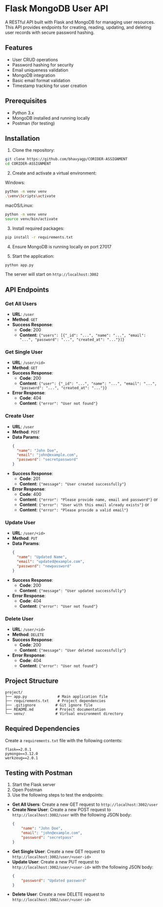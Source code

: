 # Flask MongoDB User API

A RESTful API built with Flask and MongoDB for managing user resources. This API provides endpoints for creating, reading, updating, and deleting user records with secure password hashing.

## Features

- User CRUD operations
- Password hashing for security
- Email uniqueness validation
- MongoDB integration
- Basic email format validation
- Timestamp tracking for user creation

## Prerequisites

- Python 3.x
- MongoDB installed and running locally
- Postman (for testing)

## Installation

1. Clone the repository:
```bash
git clone https://github.com/bhavyagp/CORIDER-ASSIGNMENT
cd CORIDER-ASSIGNMENT
```

2. Create and activate a virtual environment:

Windows:
```bash
python -m venv venv
.\venv\Scripts\activate
```

macOS/Linux:
```bash
python -m venv venv
source venv/bin/activate
```

3. Install required packages:
```bash
pip install -r requirements.txt
```

4. Ensure MongoDB is running locally on port 27017

5. Start the application:
```bash
python app.py
```

The server will start on `http://localhost:3002`

## API Endpoints

### Get All Users
- **URL**: `/user`
- **Method**: `GET`
- **Success Response**:
  - **Code**: 200
  - **Content**: `{"users": [{"_id": "...", "name": "...", "email": "...", "password": "...", "created_at": "..."}]}`

### Get Single User
- **URL**: `/user/<id>`
- **Method**: `GET`
- **Success Response**:
  - **Code**: 200
  - **Content**: `{"user": {"_id": "...", "name": "...", "email": "...", "password": "...", "created_at": "..."}}`
- **Error Response**:
  - **Code**: 404
  - **Content**: `{"error": "User not found"}`

### Create User
- **URL**: `/user`
- **Method**: `POST`
- **Data Params**:
  ```json
  {
    "name": "John Doe",
    "email": "john@example.com",
    "password": "secretpassword"
  }
  ```
- **Success Response**:
  - **Code**: 201
  - **Content**: `{"message": "User created successfully"}`
- **Error Response**:
  - **Code**: 400
  - **Content**: `{"error": "Please provide name, email and password"}` or
  - **Content**: `{"error": "User with this email already exists"}` or
  - **Content**: `{"error": "Please provide a valid email"}`

### Update User
- **URL**: `/user/<id>`
- **Method**: `PUT`
- **Data Params**:
  ```json
  {
    "name": "Updated Name",
    "email": "updated@example.com",
    "password": "newpassword"
  }
  ```
- **Success Response**:
  - **Code**: 200
  - **Content**: `{"message": "User updated successfully"}`
- **Error Response**:
  - **Code**: 404
  - **Content**: `{"error": "User not found"}`

### Delete User
- **URL**: `/user/<id>`
- **Method**: `DELETE`
- **Success Response**:
  - **Code**: 200
  - **Content**: `{"message": "User deleted successfully"}`
- **Error Response**:
  - **Code**: 404
  - **Content**: `{"error": "User not found"}`

## Project Structure
```
project/
├── app.py              # Main application file
├── requirements.txt    # Project dependencies
├── .gitignore         # Git ignore file
├── README.md          # Project documentation
└── venv/              # Virtual environment directory
```

## Required Dependencies

Create a `requirements.txt` file with the following contents:
```
flask==2.0.1
pymongo==3.12.0
werkzeug==2.0.1
```

## Testing with Postman

1. Start the Flask server
2. Open Postman
3. Use the following steps to test the endpoints:

- **Get All Users**: Create a new GET request to `http://localhost:3002/user`
- **Create New User**: Create a new POST request to `http://localhost:3002/user` with the following JSON body:
    ```json
    {
        "name": "John Doe",
        "email": "john@example.com",
        "password": "secretpass"
    }
    ```
- **Get Single User**: Create a new GET request to `http://localhost:3002/user/<user-id>`
- **Update User**: Create a new PUT request to `http://localhost:3002/user/<user-id>` with the following JSON body:
    ```json
    {
        "password": "Updated password"
    }
    ```
- **Delete User**: Create a new DELETE request to `http://localhost:3002/user/<user-id>`
```
